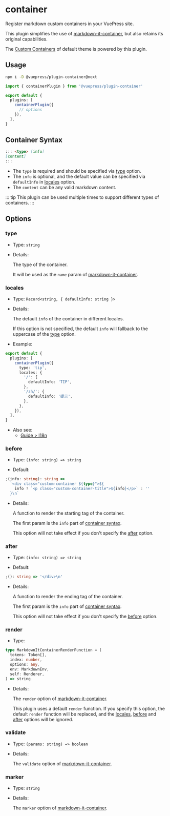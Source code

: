 # container

<NpmBadge package="@vuepress/plugin-container" />

Register markdown custom containers in your VuePress site.

This plugin simplifies the use of [markdown-it-container](https://github.com/markdown-it/markdown-it-container), but also retains its original capabilities.

The [Custom Containers](../default-theme/markdown.md#custom-containers) of default theme is powered by this plugin.

## Usage

```bash
npm i -D @vuepress/plugin-container@next
```

```ts
import { containerPlugin } from '@vuepress/plugin-container'

export default {
  plugins: [
    containerPlugin({
      // options
    }),
  ],
}
```

## Container Syntax

```md
::: <type> [info]
[content]
:::
```

- The `type` is required and should be specified via [type](#type) option.
- The `info` is optional, and the default value can be specified via `defaultInfo` in [locales](#locales) option.
- The `content` can be any valid markdown content.

::: tip
This plugin can be used multiple times to support different types of containers.
:::

## Options

### type

- Type: `string`

- Details:

  The type of the container.

  It will be used as the `name` param of [markdown-it-container](https://github.com/markdown-it/markdown-it-container#api).

### locales

- Type: `Record<string, { defaultInfo: string }>`

- Details:

  The default `info` of the container in different locales.

  If this option is not specified, the default `info` will fallback to the uppercase of the [type](#type) option.

- Example:

```ts
export default {
  plugins: [
    containerPlugin({
      type: 'tip',
      locales: {
        '/': {
          defaultInfo: 'TIP',
        },
        '/zh/': {
          defaultInfo: '提示',
        },
      },
    }),
  ],
}
```

- Also see:
  - [Guide > I18n](../../guide/i18n.md)

### before

- Type: `(info: string) => string`

- Default:

```ts
;(info: string): string =>
  `<div class="custom-container ${type}">${
    info ? `<p class="custom-container-title">${info}</p>` : ''
  }\n`
```

- Details:

  A function to render the starting tag of the container.

  The first param is the `info` part of [container syntax](#container-syntax).

  This option will not take effect if you don't specify the [after](#after) option.

### after

- Type: `(info: string) => string`

- Default:

```ts
;(): string => '</div>\n'
```

- Details:

  A function to render the ending tag of the container.

  The first param is the `info` part of [container syntax](#container-syntax).

  This option will not take effect if you don't specify the [before](#before) option.

### render

- Type:

```ts
type MarkdownItContainerRenderFunction = (
  tokens: Token[],
  index: number,
  options: any,
  env: MarkdownEnv,
  self: Renderer,
) => string
```

- Details:

  The `render` option of [markdown-it-container](https://github.com/markdown-it/markdown-it-container#api).

  This plugin uses a default `render` function. If you specify this option, the default `render` function will be replaced, and the [locales](#locales), [before](#before) and [after](#after) options will be ignored.

### validate

- Type: `(params: string) => boolean`

- Details:

  The `validate` option of [markdown-it-container](https://github.com/markdown-it/markdown-it-container#api).

### marker

- Type: `string`

- Details:

  The `marker` option of [markdown-it-container](https://github.com/markdown-it/markdown-it-container#api).
